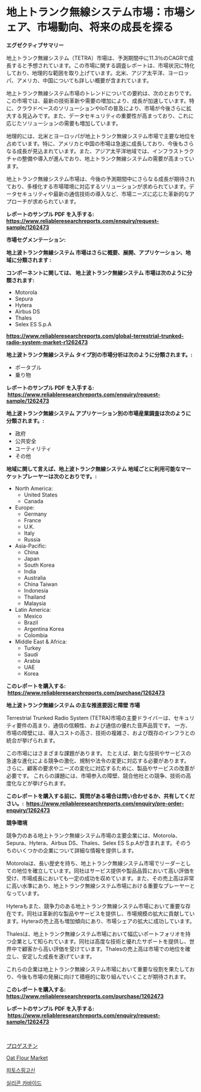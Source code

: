 <p><h1>地上トランク無線システム市場：市場シェア、市場動向、将来の成長を探る</h1></p><p><strong>エグゼクティブサマリー</strong></p>
<p><p>地上トランク無線システム（TETRA）市場は、予測期間中に11.3％のCAGRで成長すると予想されています。この市場に関する調査レポートは、市場状況に特化しており、地理的な範囲を取り上げています。北米、アジア太平洋、ヨーロッパ、アメリカ、中国についても詳しい概要が含まれています。</p><p>地上トランク無線システム市場のトレンドについての要約は、次のとおりです。この市場では、最新の技術革新や需要の増加により、成長が加速しています。特に、クラウドベースのソリューションやIoTの普及により、市場が今後さらに拡大する見込みです。また、データセキュリティの重要性が高まっており、これに応じたソリューションの需要も増加しています。</p><p>地理的には、北米とヨーロッパが地上トランク無線システム市場で主要な地位を占めています。特に、アメリカと中国の市場は急速に成長しており、今後もさらなる成長が見込まれています。また、アジア太平洋地域では、インフラストラクチャの整備や導入が進んでおり、地上トランク無線システムの需要が高まっています。</p><p>地上トランク無線システム市場は、今後の予測期間中にさらなる成長が期待されており、多様化する市場環境に対応するソリューションが求められています。データセキュリティや最新の通信技術の導入など、市場ニーズに応じた革新的なアプローチが求められています。</p></p>
<p><strong>レポートのサンプル PDF を入手する: <a href="https://www.reliableresearchreports.com/enquiry/request-sample/1262473">https://www.reliableresearchreports.com/enquiry/request-sample/1262473</a></strong></p>
<p><strong>市場セグメンテーション:</strong></p>
<p><strong> 地上波トランク無線システム 市場はさらに概要、展開、アプリケーション、地域に分類されます :</strong></p>
<p><strong>コンポーネントに関しては、 地上波トランク無線システム 市場は次のように分類されます: &nbsp;</strong></p>
<p><ul><li>Motorola</li><li>Sepura</li><li>Hytera</li><li>Airbus DS</li><li>Thales</li><li>Selex ES S.p.A</li></ul></p>
<p><strong><a href="https://www.reliableresearchreports.com/global-terrestrial-trunked-radio-system-market-r1262473">https://www.reliableresearchreports.com/global-terrestrial-trunked-radio-system-market-r1262473</a></strong></p>
<p><strong> 地上波トランク無線システム タイプ別の市場分析は次のように分類されます。:</strong></p>
<p><ul><li>ポータブル</li><li>乗り物</li></ul></p>
<p><strong>レポートのサンプル PDF を入手する: &nbsp;<a href="https://www.reliableresearchreports.com/enquiry/request-sample/1262473">https://www.reliableresearchreports.com/enquiry/request-sample/1262473</a></strong></p>
<p><strong> 地上波トランク無線システム アプリケーション別の市場産業調査は次のように分類されます。:</strong></p>
<p><ul><li>政府</li><li>公共安全</li><li>ユーティリティ</li><li>その他</li></ul></p>
<p><strong>地域に関して言えば、地上波トランク無線システム 地域ごとに利用可能なマーケットプレーヤーは次のとおりです。:</strong></p>
<p><ul>
    <li>
        North America:
        <ul>
            <li>United States</li>
            <li>Canada</li>
        </ul>
    </li>
    <li>
        Europe:
        <ul>
            <li>Germany</li>
            <li>France</li>
            <li>U.K.</li>
            <li>Italy</li>
            <li>Russia</li>
        </ul>
    </li>
    <li>
        Asia-Pacific:
        <ul>
            <li>China</li>
            <li>Japan</li>
            <li>South Korea</li>
            <li>India</li>
            <li>Australia</li>
            <li>China Taiwan</li>
            <li>Indonesia</li>
            <li>Thailand</li>
            <li>Malaysia</li>
        </ul>
    </li>
    <li>
        Latin America:
        <ul>
            <li>Mexico</li>
            <li>Brazil</li>
            <li>Argentina Korea</li>
            <li>Colombia</li>
        </ul>
    </li>
    <li>
        Middle East & Africa:
        <ul>
            <li>Turkey</li>
            <li>Saudi</li>
            <li>Arabia</li>
            <li>UAE</li>
            <li>Korea</li>
        </ul>
    </li>
    </ul></p>
<p><strong>このレポートを購入する: &nbsp;<a href="https://www.reliableresearchreports.com/purchase/1262473">https://www.reliableresearchreports.com/purchase/1262473</a></strong></p>
<p><strong>地上波トランク無線システム の主な推進要因と障壁 市場</strong></p>
<p><p>Terrestrial Trunked Radio System (TETRA)市場の主要ドライバーは、セキュリティ要件の高まり、通信の信頼性、および通信の優れた音声品質です。 一方、市場の障壁には、導入コストの高さ、技術の複雑さ、および既存のインフラとの統合が挙げられます。</p><p>この市場にはさまざまな課題があります。 たとえば、新たな技術やサービスの急速な進化による競争の激化、規制や法令の変更に対応する必要があります。 さらに、顧客の要求やニーズの変化に対応するために、製品やサービスの改善が必要です。 これらの課題には、市場参入の障壁、競合他社との競争、技術の高度化などが挙げられます。</p></p>
<p><strong>このレポートを購入する前に、質問がある場合は問い合わせるか、共有してください。:&nbsp; <a href="https://www.reliableresearchreports.com/enquiry/pre-order-enquiry/1262473">https://www.reliableresearchreports.com/enquiry/pre-order-enquiry/1262473</a></strong></p>
<p><strong>競争環境</strong></p>
<p><p>競争力のある地上トランク無線システム市場の主要企業には、Motorola、Sepura、Hytera、Airbus DS、Thales、Selex ES S.p.Aが含まれます。そのうちのいくつかの企業について詳細な情報を提供します。</p><p>Motorolaは、長い歴史を持ち、地上トランク無線システム市場でリーダーとしての地位を確立しています。同社はサービス提供や製品品質において高い評価を受け、市場成長においても一定の成功を収めています。また、その売上高は非常に高い水準にあり、地上トランク無線システム市場における重要なプレーヤーとなっています。</p><p>Hyteraもまた、競争力のある地上トランク無線システム市場において重要な存在です。同社は革新的な製品やサービスを提供し、市場規模の拡大に貢献しています。Hyteraの売上高も増加傾向にあり、市場シェアの拡大に成功しています。</p><p>Thalesは、地上トランク無線システム市場において幅広いポートフォリオを持つ企業として知られています。同社は高度な技術と優れたサポートを提供し、世界中で顧客から高い評価を受けています。Thalesの売上高は市場での地位を確立し、安定した成長を遂げています。</p><p>これらの企業は地上トランク無線システム市場において重要な役割を果たしており、今後も市場の発展に向けて積極的に取り組んでいくことが期待されます。</p></p>
<p><strong>このレポートを購入する: &nbsp; <a href="https://www.reliableresearchreports.com/purchase/1262473">https://www.reliableresearchreports.com/purchase/1262473</a></strong></p>
<p><strong>レポートのサンプル PDF を入手する: &nbsp;<a href="https://www.reliableresearchreports.com/enquiry/request-sample/1262473">https://www.reliableresearchreports.com/enquiry/request-sample/1262473</a></strong><strong></strong></p>
<p>&nbsp;</p>
<p><p><a href="https://github.com/AriMuller2009/Market-Research-Report-List-1/blob/main/897937518862.md">プロゲスチン</a></p><p><a href="https://github.com/Airanohannonzb68e5pb53oc1/Market-Research-Report-List-1/blob/main/oat-flour-market.md">Oat Flour Market</a></p><p><a href="https://github.com/TimmyMann6767/Market-Research-Report-List-1/blob/main/945068917633.md">피토스핑고신</a></p><p><a href="https://github.com/JeromeRtyau89966/Market-Research-Report-List-1/blob/main/871744617634.md">실리콘 카바이드</a></p></p>